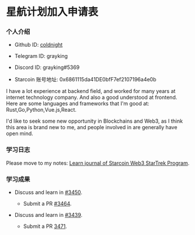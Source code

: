 

# 星航计划加入申请表

### 个人介绍

* Github ID: [coldnight](https://github.com/coldnight/)

* Telegram ID: grayking

* Discord ID: grayking#5369

* Starcoin 账号地址: 0x6861115da41DE0bfF7ef2107196a4e0b

I have a lot experience at backend field, and worked for many years at internet technology company. And also a good understood at frontend.
Here are some languages and frameworks that I'm good at: Rust,Go,Python,Vue.js,React.

I'd like to seek some new opportunity in Blockchains and Web3, as I think this area is brand new to me, and people involved in are generally have open mind.

### 学习日志

Please move to my notes: [Learn journal of Starcoin Web3 StarTrek Program](https://www.linuxzen.com/notes/notes/20220531104515-starcoin_web3_startrek/).

### 学习成果

- Discuss and learn in [#3450](https://github.com/starcoinorg/starcoin/issues/3450).

	+ Submit a PR [#3464](https://github.com/starcoinorg/starcoin/pull/3464).

- Discuss and learn in [#3439](https://github.com/starcoinorg/starcoin/issues/3439).

	+ Submit a PR [3471](https://github.com/starcoinorg/starcoin/pull/3471).
